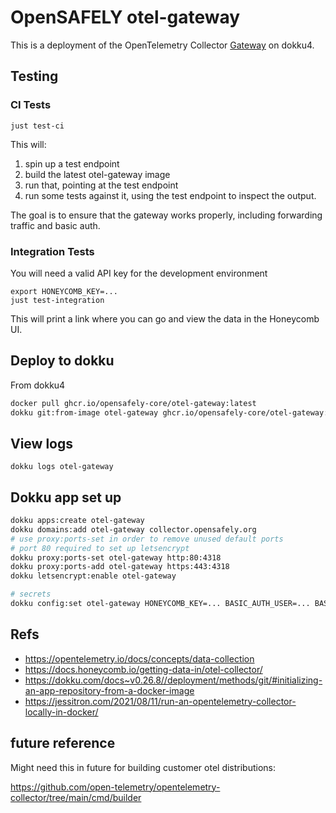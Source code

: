 # OpenSAFELY otel-gateway

This is a deployment of the OpenTelemetry Collector
[Gateway](https://opentelemetry.io/docs/concepts/data-collection/#deployment)
on dokku4.

## Testing

### CI Tests

```
just test-ci
```

This will:
  
1. spin up a test endpoint
2. build the latest otel-gateway image
3. run that, pointing at the test endpoint
4. run some tests against it, using the test endpoint to inspect the output.

The goal is to ensure that the gateway works properly, including forwarding
traffic and basic auth.

### Integration Tests

You will need a valid API key for the development environment

```
export HONEYCOMB_KEY=...
just test-integration
```

This will print a link where you can go and view the data in the Honeycomb UI.


## Deploy to dokku

From dokku4

```bash
docker pull ghcr.io/opensafely-core/otel-gateway:latest
dokku git:from-image otel-gateway ghcr.io/opensafely-core/otel-gateway:latest
```

## View logs

```
dokku logs otel-gateway
```


## Dokku app set up

```bash
dokku apps:create otel-gateway
dokku domains:add otel-gateway collector.opensafely.org
# use proxy:ports-set in order to remove unused default ports
# port 80 required to set up letsencrypt
dokku proxy:ports-set otel-gateway http:80:4318
dokku proxy:ports-add otel-gateway https:443:4318
dokku letsencrypt:enable otel-gateway

# secrets
dokku config:set otel-gateway HONEYCOMB_KEY=... BASIC_AUTH_USER=... BASIC_AUTH_PASSWORD=...

```


## Refs

* https://opentelemetry.io/docs/concepts/data-collection
* https://docs.honeycomb.io/getting-data-in/otel-collector/
* https://dokku.com/docs~v0.26.8//deployment/methods/git/#initializing-an-app-repository-from-a-docker-image
* https://jessitron.com/2021/08/11/run-an-opentelemetry-collector-locally-in-docker/

## future reference

Might need this in future for building customer otel distributions:

https://github.com/open-telemetry/opentelemetry-collector/tree/main/cmd/builder
